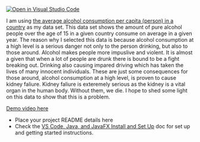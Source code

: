 [![Open in Visual Studio Code](https://classroom.github.com/assets/open-in-vscode-c66648af7eb3fe8bc4f294546bfd86ef473780cde1dea487d3c4ff354943c9ae.svg)](https://classroom.github.com/online_ide?assignment_repo_id=9701345&assignment_repo_type=AssignmentRepo)

I am using [the average alcohol consumption per capita (person) in a country](https://ourworldindata.org/grapher/total-alcohol-consumption-per-capita-litres-of-pure-alcohol?tab=chart) as my data set. This data set shows the amount of pure alcohol people over the age of 15 in a given country consume on average in a given year. The reason why I selected this data is because alcohol consumption at a high level is a serious danger not only to the person drinking, but also to those around. Alcohol makes people more impuslive and violent. It is almost a given that when a lot of people are drunk there is bound to be a fight breaking out. Drinking also causing impared driving which has taken the lives of many innocent individuals. These are just some consequences for those around, alcohol consumption at a high level, is proven to cause kidney faliure. Kidney faliure is exteremely serious as the kidney is a vital organ in the human body. Without them, we die. I hope to shed some light on this data to show that this is a problem. 

[Demo video here](https://drive.google.com/file/d/12p3mhTinDBb7LIDtvHipMAYD05Ck1cIb/view?usp=share_link)

* Place your project README details here
* Check the [VS Code, Java, and JavaFX Install and Set Up](https://docs.google.com/document/d/1s5oTmY8A8TDZu303p_DaH6CEAcC9xL8-aNX-pAxCcps/edit?usp=sharing) doc for set up and getting started instructions.
